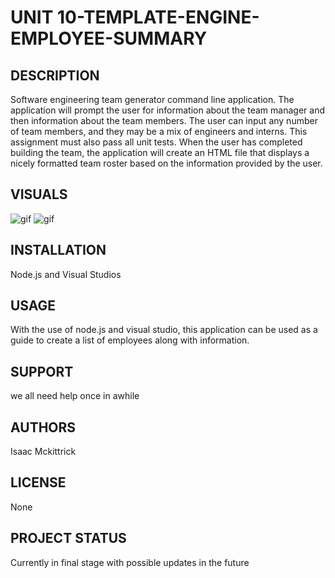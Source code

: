 
# UNIT 10-TEMPLATE-ENGINE-EMPLOYEE-SUMMARY

## DESCRIPTION

Software engineering team generator command line application. The application will prompt the user for information about the team manager and then information about the team members. The user can input any number of team members, and they may be a mix of engineers and interns. This assignment must also pass all unit tests. When the user has completed building the team, the application will create an HTML file that displays a nicely formatted team roster based on the information provided by the user. 


## VISUALS 
![gif](./images/hw10dem.gif)
![gif](./images/hw10dem.gif)
## INSTALLATION 
Node.js and Visual Studios 
## USAGE 
With the use of node.js and visual studio, this application can be used as a guide to create a list of employees along with information.
## SUPPORT 
we all need help once in awhile

## AUTHORS 
Isaac Mckittrick
## LICENSE 
None
## PROJECT STATUS 
Currently in final stage with possible updates in the future 
